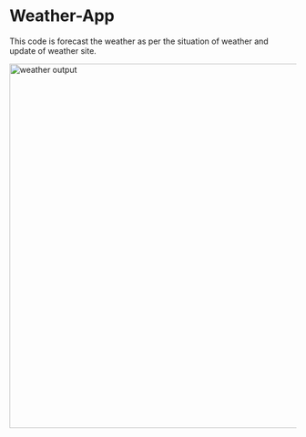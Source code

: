 # Weather-App


This code is forecast the weather as per the situation of weather and update of weather site.


<img width="639" alt="weather output" src="https://github.com/Amitshahlearner/Weather-App/assets/129727584/b4a606e0-ae14-4853-8878-6b0249f4bf13">
